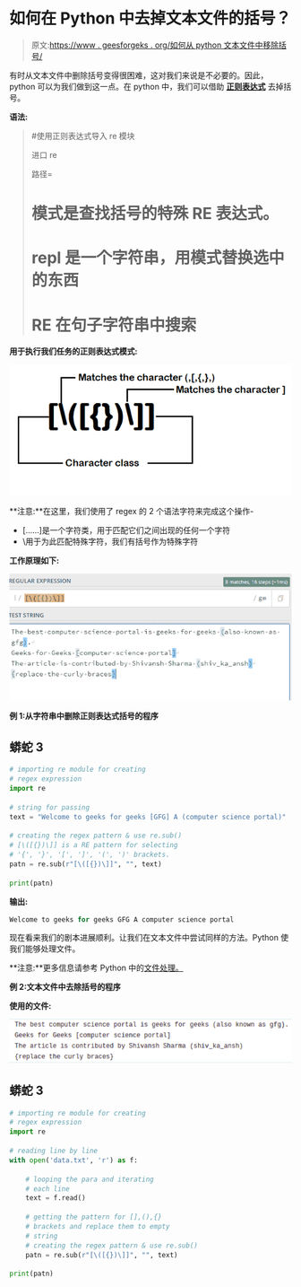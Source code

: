 # 如何在 Python 中去掉文本文件的括号？

> 原文:[https://www . geesforgeks . org/如何从 python 文本文件中移除括号/](https://www.geeksforgeeks.org/how-to-remove-brackets-from-text-file-in-python/)

有时从文本文件中删除括号变得很困难，这对我们来说是不必要的。因此，python 可以为我们做到这一点。在 python 中，我们可以借助 [**正则表达式**](https://www.geeksforgeeks.org/regular-expression-python-examples-set-1/) 去掉括号。

**语法:**

> #使用正则表达式导入 re 模块
> 
> 进口 re
> 
> 路径=
> 
> # **模式**是查找括号的特殊 RE 表达式。
> 
> # **repl** 是一个字符串，用模式替换选中的东西
> 
> # RE 在**句子**字符串中搜索

**用于执行我们任务的正则表达式模式:**

![](img/726d420dd1d66a54b67bd8b0fbbb09b0.png)

**注意:**在这里，我们使用了 regex 的 2 个语法字符来完成这个操作-

*   [……]是一个字符类，用于匹配它们之间出现的任何一个字符
*   \用于为此匹配特殊字符，我们有括号作为特殊字符

**工作原理如下:**

![](img/aee7c50092c2335b62d4cb6ed09a6136.png)

**例 1:从字符串中删除正则表达式括号的程序**

## 蟒蛇 3

```py
# importing re module for creating
# regex expression
import re

# string for passing
text = "Welcome to geeks for geeks [GFG] A (computer science portal)"

# creating the regex pattern & use re.sub()
# [\([{})\]] is a RE pattern for selecting
# '{', '}', '[', ']', '(', ')' brackets.
patn = re.sub(r"[\([{})\]]", "", text)

print(patn)
```

**输出:**

```py
Welcome to geeks for geeks GFG A computer science portal
```

现在看来我们的剧本进展顺利。让我们在文本文件中尝试同样的方法。Python 使我们能够处理文件。

**注意:**更多信息请参考 Python 中的[文件处理。](https://www.geeksforgeeks.org/file-handling-python/)

**例 2:文本文件中去除括号的程序**

**使用的文件:**

![](img/9b42654db06b652be025c689db4d531d.png)

## 蟒蛇 3

```py
# importing re module for creating
# regex expression
import re

# reading line by line
with open('data.txt', 'r') as f:

    # looping the para and iterating
    # each line
    text = f.read()

    # getting the pattern for [],(),{}
    # brackets and replace them to empty
    # string
    # creating the regex pattern & use re.sub()
    patn = re.sub(r"[\([{})\]]", "", text)

print(patn)
```